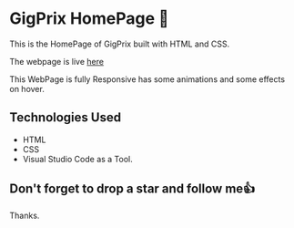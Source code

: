 # GigPrix HomePage :star_struck:

This is the HomePage of GigPrix built with HTML and CSS.

The webpage is live [here](https://babzt.github.io/GigPrix/)

This WebPage is fully Responsive has some animations and some effects on hover.

## Technologies Used

- HTML
- CSS
- Visual Studio Code as a Tool.

## Don't forget to drop a star and follow me:thumbsup:

Thanks.


